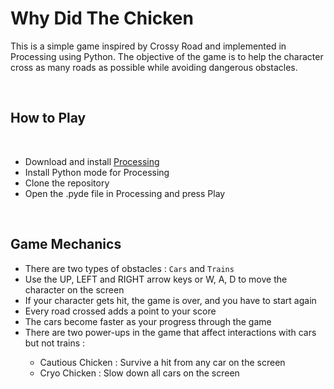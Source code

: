 # **Why Did The Chicken**

This is a simple game inspired by Crossy Road and implemented in Processing using Python. The objective of the game is to help the character cross as many roads as possible while avoiding dangerous obstacles.

<br>

## How to Play
<br>
<ul> 
<li>Download and install <a href = "https://processing.org/download">Processing</a></li>
<li>Install Python mode for Processing</li>
<li>Clone the repository</li>
<li>Open the .pyde file in Processing and press Play</li>
</ul>

<br>

## Game Mechanics
<ul>
<li>There are two types of obstacles : <code>Cars</code> and <code>Trains</code></li>
<li>Use the UP, LEFT and RIGHT arrow keys or W, A, D to move the character on the screen</li>
<li>If your character gets hit, the game is over, and you have to start again</li>
<li>Every road crossed adds a point to your score</li>
<li>The cars become faster as your progress through the game</li>
<li>There are two power-ups in the game that affect interactions with cars but not trains : </li>
<ul>
<li>Cautious Chicken : Survive a hit from any car on the screen</li>
<li>Cryo Chicken : Slow down all cars on the screen</li>
</ul>
</ul>



